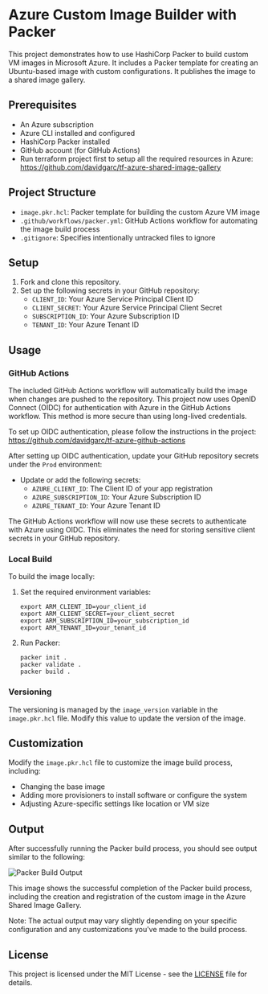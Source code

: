 # Azure Custom Image Builder with Packer

This project demonstrates how to use HashiCorp Packer to build custom VM images in Microsoft Azure. It includes a Packer template for creating an Ubuntu-based image with custom configurations. It publishes the image to a shared image gallery.

## Prerequisites

- An Azure subscription
- Azure CLI installed and configured
- HashiCorp Packer installed
- GitHub account (for GitHub Actions)
- Run terraform project first to setup all the required resources in Azure: https://github.com/davidgarc/tf-azure-shared-image-gallery

## Project Structure

- `image.pkr.hcl`: Packer template for building the custom Azure VM image
- `.github/workflows/packer.yml`: GitHub Actions workflow for automating the image build process
- `.gitignore`: Specifies intentionally untracked files to ignore

## Setup

1. Fork and clone this repository.
2. Set up the following secrets in your GitHub repository:
   - `CLIENT_ID`: Your Azure Service Principal Client ID
   - `CLIENT_SECRET`: Your Azure Service Principal Client Secret
   - `SUBSCRIPTION_ID`: Your Azure Subscription ID
   - `TENANT_ID`: Your Azure Tenant ID

## Usage

### GitHub Actions

The included GitHub Actions workflow will automatically build the image when changes are pushed to the repository. This project now uses OpenID Connect (OIDC) for authentication with Azure in the GitHub Actions workflow. This method is more secure than using long-lived credentials.

To set up OIDC authentication, please follow the instructions in the project:
https://github.com/davidgarc/tf-azure-github-actions

After setting up OIDC authentication, update your GitHub repository secrets under the `Prod` environment:
- Update or add the following secrets:
  - `AZURE_CLIENT_ID`: The Client ID of your app registration
  - `AZURE_SUBSCRIPTION_ID`: Your Azure Subscription ID
  - `AZURE_TENANT_ID`: Your Azure Tenant ID

The GitHub Actions workflow will now use these secrets to authenticate with Azure using OIDC. This eliminates the need for storing sensitive client secrets in your GitHub repository.

### Local Build

To build the image locally:

1. Set the required environment variables:
   ```
   export ARM_CLIENT_ID=your_client_id
   export ARM_CLIENT_SECRET=your_client_secret
   export ARM_SUBSCRIPTION_ID=your_subscription_id
   export ARM_TENANT_ID=your_tenant_id
   ```
2. Run Packer:
   ```
   packer init .
   packer validate .
   packer build .
   ```

### Versioning

The versioning is managed by the `image_version` variable in the `image.pkr.hcl` file. Modify this value to update the version of the image.

## Customization

Modify the `image.pkr.hcl` file to customize the image build process, including:
- Changing the base image
- Adding more provisioners to install software or configure the system
- Adjusting Azure-specific settings like location or VM size

## Output

After successfully running the Packer build process, you should see output similar to the following:

![Packer Build Output](img/packer-build-sig-publish.png)

This image shows the successful completion of the Packer build process, including the creation and registration of the custom image in the Azure Shared Image Gallery.

Note: The actual output may vary slightly depending on your specific configuration and any customizations you've made to the build process.

## License

This project is licensed under the MIT License - see the [LICENSE](LICENSE) file for details.